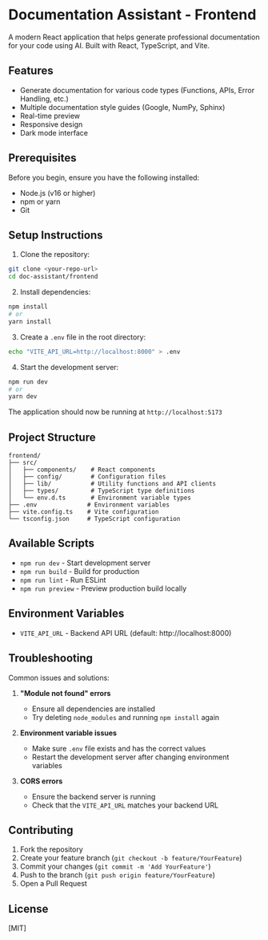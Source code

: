# Documentation Assistant - Frontend

A modern React application that helps generate professional documentation for your code using AI. Built with React, TypeScript, and Vite.

## Features

- Generate documentation for various code types (Functions, APIs, Error Handling, etc.)
- Multiple documentation style guides (Google, NumPy, Sphinx)
- Real-time preview
- Responsive design
- Dark mode interface

## Prerequisites

Before you begin, ensure you have the following installed:
- Node.js (v16 or higher)
- npm or yarn
- Git

## Setup Instructions

1. Clone the repository:
```bash
git clone <your-repo-url>
cd doc-assistant/frontend
```

2. Install dependencies:
```bash
npm install
# or
yarn install
```

3. Create a `.env` file in the root directory:
```bash
echo "VITE_API_URL=http://localhost:8000" > .env
```

4. Start the development server:
```bash
npm run dev
# or
yarn dev
```

The application should now be running at `http://localhost:5173`

## Project Structure

```
frontend/
├── src/
│   ├── components/    # React components
│   ├── config/        # Configuration files
│   ├── lib/           # Utility functions and API clients
│   ├── types/         # TypeScript type definitions
│   └── env.d.ts       # Environment variable types
├── .env              # Environment variables
├── vite.config.ts    # Vite configuration
└── tsconfig.json     # TypeScript configuration
```

## Available Scripts

- `npm run dev` - Start development server
- `npm run build` - Build for production
- `npm run lint` - Run ESLint
- `npm run preview` - Preview production build locally

## Environment Variables

- `VITE_API_URL` - Backend API URL (default: http://localhost:8000)

## Troubleshooting

Common issues and solutions:

1. **"Module not found" errors**
   - Ensure all dependencies are installed
   - Try deleting `node_modules` and running `npm install` again

2. **Environment variable issues**
   - Make sure `.env` file exists and has the correct values
   - Restart the development server after changing environment variables

3. **CORS errors**
   - Ensure the backend server is running
   - Check that the `VITE_API_URL` matches your backend URL

## Contributing

1. Fork the repository
2. Create your feature branch (`git checkout -b feature/YourFeature`)
3. Commit your changes (`git commit -m 'Add YourFeature'`)
4. Push to the branch (`git push origin feature/YourFeature`)
5. Open a Pull Request

## License

[MIT]
